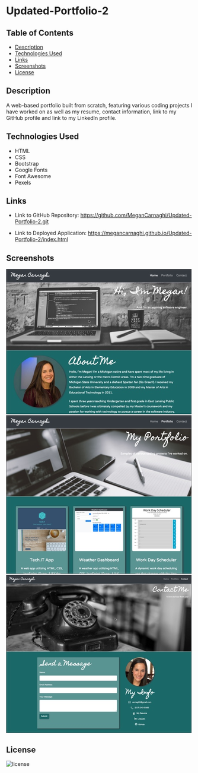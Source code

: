 # Updated-Portfolio-2

## Table of Contents

- [Description](#description)
- [Technologies Used](#technologies-used)
- [Links](#links)
- [Screenshots](#screenshots)
- [License](#license)

## Description

A web-based portfolio built from scratch, featuring various coding projects I have worked on as well as my resume, contact information, link to my GitHub profile and link to my LinkedIn profile.

## Technologies Used

- HTML
- CSS
- Bootstrap
- Google Fonts
- Font Awesome
- Pexels

## Links

- Link to GitHub Repository: https://github.com/MeganCarnaghi/Updated-Portfolio-2.git

- Link to Deployed Application: https://megancarnaghi.github.io/Updated-Portfolio-2/index.html

## Screenshots

![Home Page](assets/Screenshots/home-page.jpg)\
![Portfolio Page](assets/Screenshots/portfolio.jpg)\
![Contact Page](assets/Screenshots/contact-page.jpg)

## License

![license](https://img.shields.io/badge/License-MIT-success)
